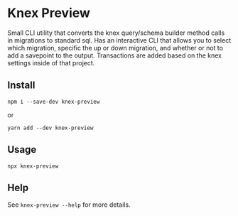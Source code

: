 # Knex Preview

Small CLI utility that converts the knex query/schema builder method calls in migrations to standard sql. Has an interactive CLI that allows you to select which migration, specific the up or down migration, and whether or not to add a savepoint to the output. Transactions are added based on the knex settings inside of that project.

## Install

```shell
npm i --save-dev knex-preview
```

or

```shell
yarn add --dev knex-preview
```

## Usage

```shell
npx knex-preview
```

## Help

See `knex-preview --help` for more details.
